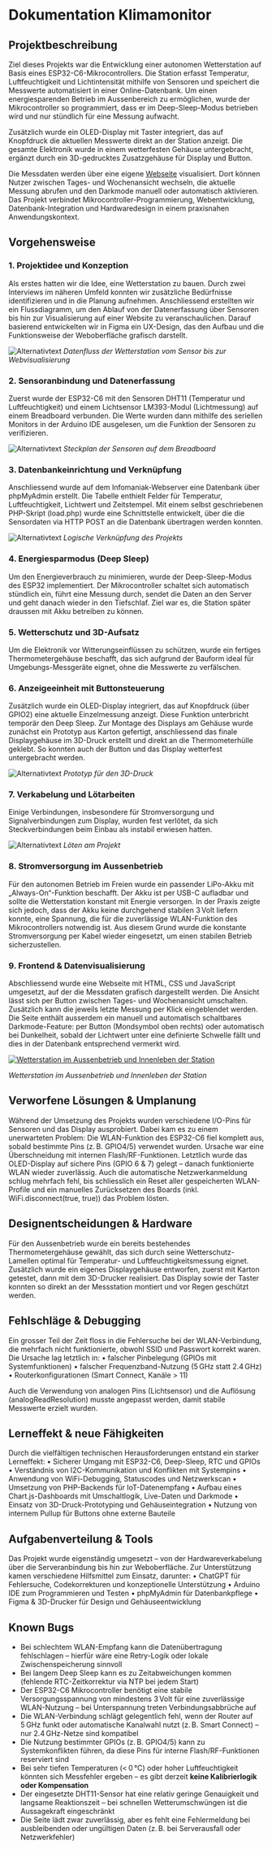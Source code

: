 # Dokumentation Klimamonitor

## Projektbeschreibung
Ziel dieses Projekts war die Entwicklung einer autonomen Wetterstation auf Basis eines ESP32-C6-Mikrocontrollers. Die Station erfasst Temperatur, Luftfeuchtigkeit und Lichtintensität mithilfe von Sensoren und speichert die Messwerte automatisiert in einer Online-Datenbank. Um einen energiesparenden Betrieb im Aussenbereich zu ermöglichen, wurde der Mikrocontroller so programmiert, dass er im Deep-Sleep-Modus betrieben wird und nur stündlich für eine Messung aufwacht.

Zusätzlich wurde ein OLED-Display mit Taster integriert, das auf Knopfdruck die aktuellen Messwerte direkt an der Station anzeigt. Die gesamte Elektronik wurde in einem wetterfesten Gehäuse untergebracht, ergänzt durch ein 3D-gedrucktes Zusatzgehäuse für Display und Button.

Die Messdaten werden über eine eigene [Webseite](https://lukasschlegel.ch/klimamonitor/index.html) visualisiert. Dort können Nutzer zwischen Tages- und Wochenansicht wechseln, die aktuelle Messung abrufen und den Darkmode manuell oder automatisch aktivieren. Das Projekt verbindet Mikrocontroller-Programmierung, Webentwicklung, Datenbank-Integration und Hardwaredesign in einem praxisnahen Anwendungskontext.

## Vorgehensweise

### 1. Projektidee und Konzeption
Als erstes hatten wir die Idee, eine Wetterstation zu bauen. Durch zwei Interviews im näheren Umfeld konnten wir zusätzliche Bedürfnisse identifizieren und in die Planung aufnehmen. Anschliessend erstellten wir ein Flussdiagramm, um den Ablauf von der Datenerfassung über Sensoren bis hin zur Visualisierung auf einer Website zu veranschaulichen.
Darauf basierend entwickelten wir in Figma ein UX-Design, das den Aufbau und die Funktionsweise der Weboberfläche grafisch darstellt.

![Alternativtext](img/Klimamonitor_Screenflow.png)
*Datenfluss der Wetterstation vom Sensor bis zur Webvisualisierung*

### 2. Sensoranbindung und Datenerfassung
Zuerst wurde der ESP32-C6 mit den Sensoren DHT11 (Temperatur und Luftfeuchtigkeit) und einem Lichtsensor LM393-Modul (Lichtmessung) auf einem Breadboard verbunden. Die Werte wurden dann mithilfe des seriellen Monitors in der Arduino IDE ausgelesen, um die Funktion der Sensoren zu verifizieren.

![Alternativtext](img/Klimamonitor_Steckplan.png)
*Steckplan der Sensoren auf dem Breadboard*

### 3. Datenbankeinrichtung und Verknüpfung
Anschliessend wurde auf dem Infomaniak-Webserver eine Datenbank über phpMyAdmin erstellt. Die Tabelle enthielt Felder für Temperatur, Luftfeuchtigkeit, Lichtwert und Zeitstempel. Mit einem selbst geschriebenen PHP-Skript (load.php) wurde eine Schnittstelle entwickelt, über die die Sensordaten via HTTP POST an die Datenbank übertragen werden konnten.

![Alternativtext](img/Klimamonitor_Komponentenplan.png)
*Logische Verknüpfung des Projekts*

### 4. Energiesparmodus (Deep Sleep)
Um den Energieverbrauch zu minimieren, wurde der Deep-Sleep-Modus des ESP32 implementiert. Der Mikrocontroller schaltet sich automatisch stündlich ein, führt eine Messung durch, sendet die Daten an den Server und geht danach wieder in den Tiefschlaf. Ziel war es, die Station später draussen mit Akku betreiben zu können.

### 5.	Wetterschutz und 3D-Aufsatz
Um die Elektronik vor Witterungseinflüssen zu schützen, wurde ein fertiges Thermometergehäuse beschafft, das sich aufgrund der Bauform ideal für Umgebungs-Messgeräte eignet, ohne die Messwerte zu verfälschen.

### 6.	Anzeigeeinheit mit Buttonsteuerung
Zusätzlich wurde ein OLED-Display integriert, das auf Knopfdruck (über GPIO2) eine aktuelle Einzelmessung anzeigt. Diese Funktion unterbricht temporär den Deep Sleep. Zur Montage des Displays am Gehäuse wurde zunächst ein Prototyp aus Karton gefertigt, anschliessend das finale Displaygehäuse im 3D-Druck erstellt und direkt an die Thermometerhülle geklebt. So konnten auch der Button und das Display wetterfest untergebracht werden.

![Alternativtext](img/Klimamonitor_Prototyp.JPG)
*Prototyp für den 3D-Druck*

### 7.	Verkabelung und Lötarbeiten
Einige Verbindungen, insbesondere für Stromversorgung und Signalverbindungen zum Display, wurden fest verlötet, da sich Steckverbindungen beim Einbau als instabil erwiesen hatten.

![Alternativtext](img/Klimamonitor_Loeten.JPG)
*Löten am Projekt*

### 8.	Stromversorgung im Aussenbetrieb
Für den autonomen Betrieb im Freien wurde ein passender LiPo-Akku mit „Always-On“-Funktion beschafft. Der Akku ist per USB-C aufladbar und sollte die Wetterstation konstant mit Energie versorgen. In der Praxis zeigte sich jedoch, dass der Akku keine durchgehend stabilen 3 Volt liefern konnte, eine Spannung, die für die zuverlässige WLAN-Funktion des Mikrocontrollers notwendig ist. Aus diesem Grund wurde die konstante Stromversorgung per Kabel wieder eingesetzt, um einen stabilen Betrieb sicherzustellen.

### 9. Frontend & Datenvisualisierung
Abschliessend wurde eine Webseite mit HTML, CSS und JavaScript umgesetzt, auf der die Messdaten grafisch dargestellt werden. Die Ansicht lässt sich per Button zwischen Tages- und Wochenansicht umschalten. Zusätzlich kann die jeweils letzte Messung per Klick eingeblendet werden.
Die Seite enthält ausserdem ein manuell und automatisch schaltbares Darkmode-Feature: per Button (Mondsymbol oben rechts) oder automatisch bei Dunkelheit, sobald der Lichtwert unter eine definierte Schwelle fällt und dies in der Datenbank entsprechend vermerkt wird.

[![Wetterstation im Aussenbetrieb und Innenleben der Station](https://img.youtube.com/vi/1o1nExjtgcQ/0.jpg)](https://youtu.be/1o1nExjtgcQ "kurzes Demovideo")

*Wetterstation im Aussenbetrieb und Innenleben der Station*

## Verworfene Lösungen & Umplanung
Während der Umsetzung des Projekts wurden verschiedene I/O-Pins für Sensoren und das Display ausprobiert. Dabei kam es zu einem unerwarteten Problem:
Die WLAN-Funktion des ESP32-C6 fiel komplett aus, sobald bestimmte Pins (z. B. GPIO4/5) verwendet wurden. Ursache war eine Überschneidung mit internen Flash/RF-Funktionen. 
Letztlich wurde das OLED-Display auf sichere Pins (GPIO 6 & 7) gelegt – danach funktionierte WLAN wieder zuverlässig. Auch die automatische Netzwerkanmeldung schlug mehrfach fehl, bis schliesslich ein Reset aller gespeicherten WLAN-Profile und ein manuelles Zurücksetzen des Boards (inkl. WiFi.disconnect(true, true)) das Problem lösten.

## Designentscheidungen & Hardware
Für den Aussenbetrieb wurde ein bereits bestehendes Thermometergehäuse gewählt, das sich durch seine Wetterschutz-Lamellen optimal für Temperatur- und Luftfeuchtigkeitsmessung eignet. Zusätzlich wurde ein eigenes Displaygehäuse entworfen, zuerst mit Karton getestet, dann mit dem 3D-Drucker realisiert. Das Display sowie der Taster konnten so direkt an der Messstation montiert und vor Regen geschützt werden.

## Fehlschläge & Debugging
Ein grosser Teil der Zeit floss in die Fehlersuche bei der WLAN-Verbindung, die mehrfach nicht funktionierte, obwohl SSID und Passwort korrekt waren. Die Ursache lag letztlich in:
	•	falscher Pinbelegung (GPIOs mit Systemfunktionen)
	•	falscher Frequenzband-Nutzung (5 GHz statt 2.4 GHz)
	•	Routerkonfigurationen (Smart Connect, Kanäle > 11)

Auch die Verwendung von analogen Pins (Lichtsensor) und die Auflösung (analogReadResolution) musste angepasst werden, damit stabile Messwerte erzielt wurden.

## Lerneffekt & neue Fähigkeiten

Durch die vielfältigen technischen Herausforderungen entstand ein starker Lerneffekt:
	•	Sicherer Umgang mit ESP32-C6, Deep-Sleep, RTC und GPIOs
	•	Verständnis von I2C-Kommunikation und Konflikten mit Systempins
	•	Anwendung von WiFi-Debugging, Statuscodes und Netzwerkscan
	•	Umsetzung von PHP-Backends für IoT-Datenempfang
	•	Aufbau eines Chart.js-Dashboards mit Umschaltlogik, Live-Daten und Darkmode
	•	Einsatz von 3D-Druck-Prototyping und Gehäuseintegration
	•	Nutzung von internem Pullup für Buttons ohne externe Bauteile

## Aufgabenverteilung & Tools

Das Projekt wurde eigenständig umgesetzt – von der Hardwareverkabelung über die Serveranbindung bis hin zur Weboberfläche.
Zur Unterstützung kamen verschiedene Hilfsmittel zum Einsatz, darunter:
	•	ChatGPT für Fehlersuche, Codekorrekturen und konzeptionelle Unterstützung
	•	Arduino IDE zum Programmieren und Testen
	•	phpMyAdmin für Datenbankpflege
	•	Figma & 3D-Drucker für Design und Gehäuseentwicklung

## Known Bugs

- Bei schlechtem WLAN-Empfang kann die Datenübertragung fehlschlagen – hierfür wäre eine Retry-Logik oder lokale Zwischenspeicherung sinnvoll  
- Bei langem Deep Sleep kann es zu Zeitabweichungen kommen (fehlende RTC-Zeitkorrektur via NTP bei jedem Start)  
- Der ESP32-C6 Mikrocontroller benötigt eine stabile Versorgungsspannung von mindestens 3 Volt für eine zuverlässige WLAN-Nutzung – bei Unterspannung treten Verbindungsabbrüche auf  
- Die WLAN-Verbindung schlägt gelegentlich fehl, wenn der Router auf 5 GHz funkt oder automatische Kanalwahl nutzt (z. B. Smart Connect) – nur 2.4 GHz-Netze sind kompatibel  
- Die Nutzung bestimmter GPIOs (z. B. GPIO4/5) kann zu Systemkonflikten führen, da diese Pins für interne Flash/RF-Funktionen reserviert sind  
- Bei sehr tiefen Temperaturen (< 0 °C) oder hoher Luftfeuchtigkeit könnten sich Messfehler ergeben – es gibt derzeit **keine Kalibrierlogik oder Kompensation**  
- Der eingesetzte DHT11-Sensor hat eine relativ geringe Genauigkeit und langsame Reaktionszeit – bei schnellen Wetterumschwüngen ist die Aussagekraft eingeschränkt  
- Die Seite lädt zwar zuverlässig, aber es fehlt eine Fehlermeldung bei ausbleibenden oder ungültigen Daten (z. B. bei Serverausfall oder Netzwerkfehler)
